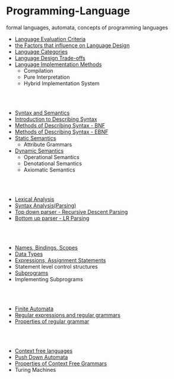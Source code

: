 # Programming-Language

formal languages, automata, concepts of programming languages

- [Language Evaluation Criteria](https://github.com/jimin-kiim/Programming-Language/issues/1#issuecomment-1280906700)
- [the Factors that influence on Language Design](https://github.com/jimin-kiim/Programming-Language/issues/1#issuecomment-1280910919)
- [Language Categories](https://github.com/jimin-kiim/Programming-Language/issues/1#issuecomment-1280947794)
- [Language Design Trade-offs](https://github.com/jimin-kiim/Programming-Language/issues/1#issuecomment-1281714974)
- [Language Implementation Methods](https://github.com/jimin-kiim/Programming-Language/issues/1#issuecomment-1281724932)
  - Compilation
  - Pure Interpretation
  - Hybrid Implementation System

<br>
<br>

- [Syntax and Semantics](https://github.com/jimin-kiim/Programming-Language/issues/2#issuecomment-1281743629)
- [Introduction to Describing Syntax](https://github.com/jimin-kiim/Programming-Language/issues/2#issuecomment-1281754799)
- [Methods of Describing Syntax - BNF](https://github.com/jimin-kiim/Programming-Language/issues/2#issuecomment-1281768561)
- [Methods of Describing Syntax - EBNF](https://github.com/jimin-kiim/Programming-Language/issues/2#issuecomment-1281841783)
- [Static Semantics](https://github.com/jimin-kiim/Programming-Language/issues/2#issuecomment-1281892857)
  - Attribute Grammars
- [Dynamic Semantics](https://github.com/jimin-kiim/Programming-Language/issues/2#issuecomment-1281978128)
  - Operational Semantics
  - Denotational Semantics
  - Axiomatic Semantics

<br>
<br>

- [Lexical Analysis](https://github.com/jimin-kiim/Programming-Language/issues/3#issuecomment-1282311621)
- [Syntax Analysis(Parsing)](https://github.com/jimin-kiim/Programming-Language/issues/3#issuecomment-1282394172)
- [Top down parser - Recursive Descent Parsing](https://github.com/jimin-kiim/Programming-Language/issues/3#issuecomment-1282394307)
- [Bottom up parser - LR Parsing](https://github.com/jimin-kiim/Programming-Language/issues/3#issuecomment-1282394469)


<br>
<br>

- [Names, Bindings, Scopes](https://github.com/jimin-kiim/Programming-Language/issues/12#issue-1501374667)
- [Data Types](https://github.com/jimin-kiim/Programming-Language/issues/13#issue-1501375348)
- [Expressions, Assignment Statements](https://github.com/jimin-kiim/Programming-Language/issues/14#issue-1501375456)
- Statement level control structures
- [Subprograms](https://github.com/jimin-kiim/Programming-Language/issues/16#issue-1501843002)
- Implementing Subprograms
<br>
<br>

- [Finite Automata](https://github.com/jimin-kiim/Programming-Language/issues/5#issue-1412774471)
- [Regular expressions and regular grammars](https://github.com/jimin-kiim/Programming-Language/issues/6#issue-1413518386)
- [Properties of regular grammar](https://github.com/jimin-kiim/Programming-Language/issues/7#issue-1413520490)

<br>
<br>

- [Context free languages](https://github.com/jimin-kiim/Programming-Language/issues/8#issue-1413521480)
- [Push Down Automata](https://github.com/jimin-kiim/Programming-Language/issues/9#issue-1496322523)
- [Properties of Context Free Grammars](https://github.com/jimin-kiim/Programming-Language/issues/10#issue-1497440887)
- Turing Machines
<br>
<br>